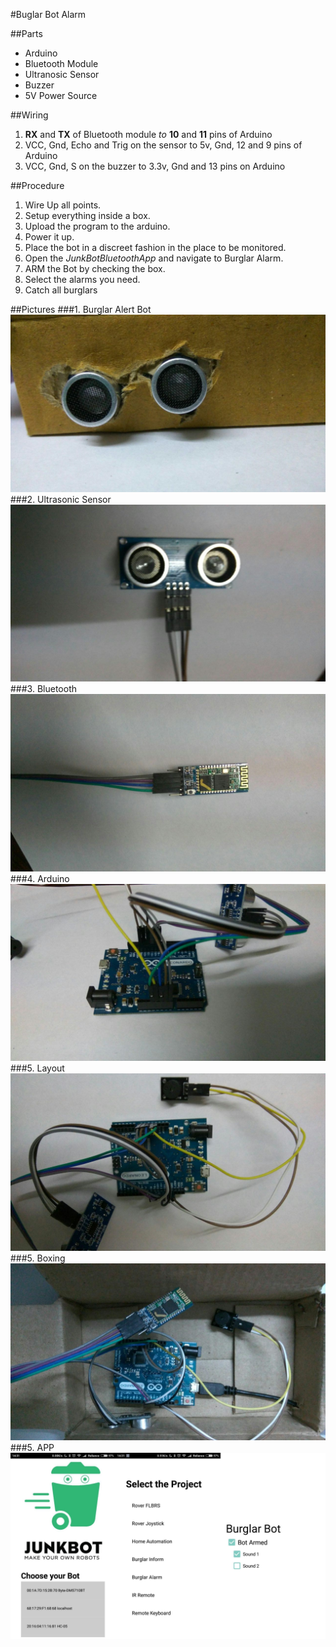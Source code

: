 #Buglar Bot Alarm

##Parts

- Arduino
- Bluetooth Module
- Ultranosic Sensor
- Buzzer
- 5V Power Source

##Wiring

1. **RX** and **TX** of Bluetooth module *to* **10** and **11** pins of Arduino
2. VCC, Gnd, Echo and Trig on the sensor to 5v, Gnd, 12 and 9 pins of Arduino
3. VCC, Gnd, S on the buzzer to 3.3v, Gnd and 13 pins on Arduino

##Procedure

1. Wire Up all points.
2. Setup everything inside a box.
3. Upload the program to the arduino.
4. Power it up.
5. Place the bot in a discreet fashion in the place to be monitored.
6. Open the *JunkBotBluetoothApp* and navigate to Burglar Alarm.
7. ARM the Bot by checking the box.
8. Select the alarms you need.
9. Catch all burglars


##Pictures
###1. Burglar Alert Bot
![BBot](/img/bbot2/1.jpg)
###2. Ultrasonic Sensor
![BBot](/img/bbot2/6.jpg)
###3. Bluetooth
![BBot](/img/bbot2/4.jpg)
###4. Arduino
![BBot](/img/bbot2/8.jpg)
###5. Layout
![BBot](/img/bbot2/7.jpg)
###5. Boxing
![BBot](/img/bbot2/9.jpg)
###5. APP
![BBot](/img/bbot2/APPA.jpg)
